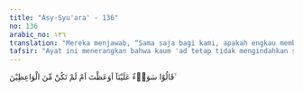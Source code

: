 ```yaml
---
title: "Asy-Syu'ara' - 136"
no: 136
arabic_no: ١٣٦
translation: "Mereka menjawab, “Sama saja bagi kami, apakah engkau memberi nasihat atau tidak memberi nasihat,"
tafsir: "Ayat ini menerangkan bahwa kaum 'ad tetap tidak mengindahkan seruan Nabi Hud, bahkan mereka berkata, \"Menurut pendapat kami sama saja engkau berikan peringatan atau tidak, kami tetap pada pendirian kami. Kami tidak mau lagi mendengar kata-katamu, dan tidak akan mundur sedikit pun dari pendirian kami.\""
---
```


قَالُوْا سَوَاۤءٌ عَلَيْنَآ اَوَعَظْتَ اَمْ لَمْ تَكُنْ مِّنَ الْوَاعِظِيْنَ ۙ 
